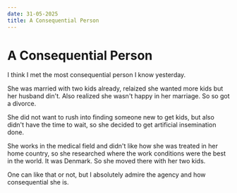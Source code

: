 ```yaml
---
date: 31-05-2025
title: A Consequential Person
---
```


# A Consequential Person

I think I met the most consequential person I know yesterday.

She was married with two kids already, relaized she wanted more kids but her husband din't. Also realized she wasn't happy in her marriage. So so got a divorce.

She did not want to rush into finding someone new to get kids, but also didn't have the time to wait, so she decided to get artificial insemination done.

She works in the medical field and didn't like how she was treated in her home country, so she researched where the work conditions were the best in the world. It was Denmark. So she moved there with her two kids.

One can like that or not, but I absolutely admire the agency and how consequential she is.
